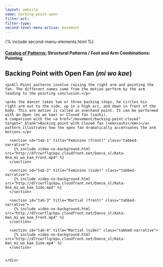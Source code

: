 ```yaml
---
layout: website
name: backing-point-open
filter-act:
filter-type:
second-level-menu-active: movement
---
```

{% include second-menu-elements.html %}

<main class="page-content">
  <div class="text-container">
    <h4><a href="/movement/">Catalog of Patterns:</a> Structural Patterns / Foot and Arm Combinations: Pointing</h4>
    <h2>Backing Point with Open Fan (<em>mi wo kae</em>)</h2>

    <p>All Point patterns involve raising the right arm and pointing the fan. The different names come from the motion perform by the arm leading to the pointing conclusion.</p>

    <p>As the dancer takes two or three backing steps, he circles his right arm out to the side, up in a high arc, and down in front of the body. This arm motion is called an overhand point. It can be performed with an Open (mi wo kae) or Closed fan (sashi).
    A comparison with the <a href="/movement/backing-point-closed" target="_blank">Backing point with Closed fan (<em>sashi</em>)</a> pattern illustrates how the open fan dramatically accentuates the arm motions.</p>

  </div>


<div class="tabs-container">
  <div class="tabs-container__links">
    <div class="wrapper">
      <div id="tabs"></div>
    </div>
  </div>
  <div class="tabs-container__content">
    <div class="wrapper">

      <section id="tab-1" title="Feminine (front)" class="tabbed-narrative">
        {% include video-no-background.html src="http://d7rcwrflqckpu.cloudfront.net/Dance_sl/Kata-Ona_mi_wo_kae_Front.mp4" %}
      </section>

      <section id="tab-2" title="Feminine (side)" class="tabbed-narrative">
        {% include video-no-background.html src="http://d7rcwrflqckpu.cloudfront.net/Dance_sl/Kata-Ona_mi_wo_kae_Side.mp4" %}
      </section>

      <section id="tab-3" title="Martial (front)" class="tabbed-narrative">
        {% include video-no-background.html src="http://d7rcwrflqckpu.cloudfront.net/Dance_sl/Kata-Han_mi_wo_kae_Front.mp4" %}
      </section>

      <section id="tab-4" title="Martial (side)" class="tabbed-narrative">
        {% include video-no-background.html src="http://d7rcwrflqckpu.cloudfront.net/Dance_sl/Kata-Han_mi_wo_kae_Side.mp4" %}
      </section>


    </div>
  </div>
</div>
</main>
